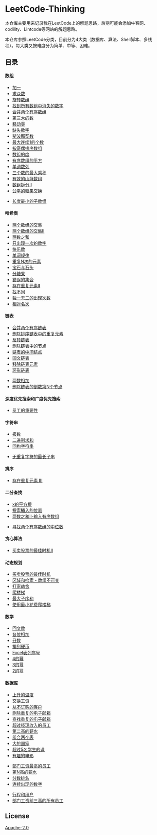 # **LeetCode-Thinking**

本仓库主要用来记录我在LeetCode上的解题思路，后期可能会添加牛客网、codility、Lintcode等网站的解题思路。

本仓库参照LeetCode分类，目前分为4大类（数据库、算法、Shell脚本、多线程）。每大类又按难度分为简单、中等、困难。


## 目录

#### 数组
- [加一](./算法/easy/加一.md)
- [求众数](./算法/easy/求众数.md) 
- [旋转数组](./算法/easy/旋转数组.md) 
- [找到所有数组中消失的数字](./算法/easy/找到所有数组中消失的数字.md) 
- [合并两个有序数组](./算法/easy/合并两个有序数组.md)  
- [第三大的数](./算法/easy/第三大的数.md)   
- [移动零](./算法/easy/移动零.md) 
- [缺失数字](./算法/easy/缺失数字.md) 
- [斐波那契数](./算法/easy/斐波那契数.md) 
- [最大连续1的个数](./算法/easy/最大连续1的个数.md) 
- [按奇偶排序数组](./算法/easy/按奇偶排序数组.md) 
- [数组的度](./算法/easy/数组的度.md) 
- [有序数组的平方](./算法/easy/有序数组的平方.md) 
- [单调数列](./算法/easy/单调数列.md)  
- [三个数的最大乘积](./算法/easy/三个数的最大乘积.md) 
- [有效的山脉数组](./算法/easy/有效的山脉数组.md) 
- [数组拆分 I](./算法/easy/数组拆分I.md) 
- [公平的糖果交换](./算法/easy/公平的糖果交换.md) 
<!--中等-->
- [长度最小的子数组](./算法/medium/长度最小的子数组.md) 

#### 哈希表
- [两个数组的交集](./算法/easy/两个数组的交集.md)
- [两个数组的交集II](./算法/easy/两个数组的交集II.md)
- [两数之和](./算法/easy/两数之和.md)
- [只出现一次的数字](./算法/easy/只出现一次的数字.md)
- [快乐数](./算法/easy/快乐数.md)
- [单词规律](./算法/easy/单词规律.md)
- [重复N次的元素](./算法/easy/重复%20N%20次的元素.md)
- [宝石与石头](./算法/easy/宝石与石头.md)
- [分糖果](./算法/easy/分糖果.md)
- [错误的集合](./算法/easy/错误的集合.md)
- [存在重复元素II](./算法/easy/存在重复元素II.md)
- [找不同](./算法/easy/找不同.md)
- [独一无二的出现次数](./算法/easy/独一无二的出现次数.md)
- [相对名次](./算法/easy/相对名次.md)

#### 链表
- [合并两个有序链表](./算法/easy/合并两个有序链表.md)
- [删除排序链表中的重复元素](./算法/easy/删除排序链表中的重复元素.md)
- [反转链表](./算法/easy/反转链表.md)
- [删除链表中的节点](./算法/easy/删除链表中的节点.md)
- [链表的中间结点](./算法/easy/链表的中间结点.md)
- [回文链表](./算法/easy/回文链表.md)
- [移除链表元素](./算法/easy/移除链表元素.md)
- [环形链表](./算法/easy/环形链表.md)
<!--中等-->
- [两数相加](./算法/medium/两数相加.md)
- [删除链表的倒数第N个节点](./算法/medium/删除链表的倒数第N个节点.md)

#### 深度优先搜索和广度优先搜索
- [员工的重要性](./算法/easy/员工的重要性.md)

#### 字符串
- [报数](./算法/easy/报数.md)
- [二进制求和](./算法/easy/二进制求和.md)
- [同构字符串](./算法/easy/同构字符串.md)
<!--中等-->
- [无重复字符的最长子串](./算法/medium/无重复字符的最长子串.md)

#### 排序
<!--中等-->
- [存在重复元素 III](./算法/medium/存在重复元素III.md) 

#### 二分查找
- [x的平方根](./算法/easy/x%20的平方根.md) 
- [搜索插入的位置](./算法/easy/搜索插入的位置.md) 
- [两数之和II-输入有序数组](./算法/easy/两数之和II-输入有序数组.md) 
<!--困难-->
- [寻找两个有序数组的中位数](./算法/hard/寻找两个有序数组的中位数.md) 

#### 贪心算法
- [买卖股票的最佳时机II](./算法/easy/买卖股票的最佳时机II.md) 

#### 动态规划
- [买卖股票的最佳时机](./算法/easy/买卖股票的最佳时机.md)
- [区域和检索 - 数组不可变](./算法/easy/区域和检索-数组不可变.md)
- [打家劫舍](./算法/easy/打家劫舍.md)
- [爬楼梯](./算法/easy/爬楼梯.md)
- [最大子序和](./算法/easy/最大子序和.md)
- [使用最小花费爬楼梯](./算法/easy/使用最小花费爬楼梯.md)

#### 数学
- [回文数](./算法/easy/回文数.md)
- [各位相加](./算法/easy/各位相加.md)
- [丑数](./算法/easy/丑数.md)
- [排列硬币](./算法/easy/排列硬币.md)
- [Excel表列序号](./算法/easy/Excel表列序号.md)
- [4的幂](./算法/easy/4的幂.md)
- [3的幂](./算法/easy/3的幂.md)
- [2的幂](./算法/easy/2的幂.md)

#### 数据库
- [上升的温度](./数据库/easy/上升的温度.md)
- [交换工资](./数据库/easy/交换工资.md) 
- [从不订购的客户](./数据库/easy/从不订购的客户.md) 
- [删除重复的电子邮箱](./数据库/easy/删除重复的电子邮箱.md)
- [查找重复的电子邮箱](./数据库/easy/查找重复的电子邮箱.md)
- [超过经理收入的员工](./数据库/easy/超过经理收入的员工.md)
- [第二高的薪水](./数据库/easy/第二高的薪水.md)
- [组合两个表](./数据库/easy/组合两个表.md) 
- [大的国家](./数据库/easy/大的国家.md)
- [超过5名学生的课](./数据库/easy/超过5名学生的课.md) 
- [有趣的电影](./数据库/easy/有趣的电影.md)
<!--中等-->
- [部门工资最高的员工](./数据库/medium/部门工资最高的员工.md)
- [第N高的薪水](./数据库/medium/第N高的薪水.md)
- [分数排名](./数据库/medium/分数排名.md)
- [连续出现的数字](./数据库/medium/连续出现的数字.md)
<!--困难-->
- [行程和用户](./数据库/hard/行程和用户.md)
- [部门工资前三高的所有员工](./数据库/hard/部门工资前三高的所有员工.md)

## License
[Apache-2.0](./LICENSE)
